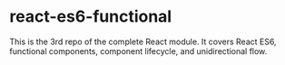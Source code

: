 # react-es6-functional

This is the 3rd repo of the complete React module. It covers React ES6, functional components, component lifecycle, and unidirectional flow.
